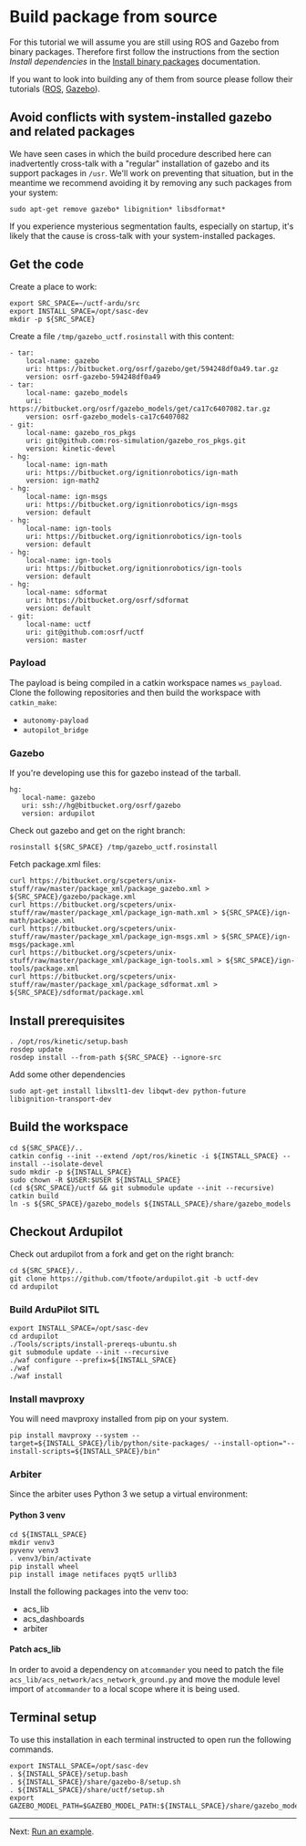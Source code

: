# Build package from source

For this tutorial we will assume you are still using ROS and Gazebo from binary packages.
Therefore first follow the instructions from the section *Install dependencies* in the [Install binary packages](../install_binary/readme.md) documentation.

If you want to look into building any of them from source please follow their tutorials ([ROS](http://wiki.ros.org/kinetic/Installation/Source), [Gazebo](http://gazebosim.org/tutorials?tut=install_from_source)).

## Avoid conflicts with system-installed gazebo and related packages

We have seen cases in which the build procedure described here can inadvertently cross-talk with a "regular" installation of gazebo and its support packages in `/usr`. We'll work on preventing that situation, but in the meantime we recommend avoiding it by removing any such packages from your system:
~~~
sudo apt-get remove gazebo* libignition* libsdformat*
~~~
If you experience mysterious segmentation faults, especially on startup, it's likely that the cause is cross-talk with your system-installed packages.

## Get the code

Create a place to work:
~~~
export SRC_SPACE=~/uctf-ardu/src
export INSTALL_SPACE=/opt/sasc-dev
mkdir -p ${SRC_SPACE}
~~~


Create a file `/tmp/gazebo_uctf.rosinstall` with this content:
~~~
- tar:
    local-name: gazebo
    uri: https://bitbucket.org/osrf/gazebo/get/594248df0a49.tar.gz
    version: osrf-gazebo-594248df0a49
- tar:
    local-name: gazebo_models
    uri: https://bitbucket.org/osrf/gazebo_models/get/ca17c6407082.tar.gz
    version: osrf-gazebo_models-ca17c6407082
- git:
    local-name: gazebo_ros_pkgs
    uri: git@github.com:ros-simulation/gazebo_ros_pkgs.git
    version: kinetic-devel
- hg:
    local-name: ign-math
    uri: https://bitbucket.org/ignitionrobotics/ign-math
    version: ign-math2
- hg:
    local-name: ign-msgs
    uri: https://bitbucket.org/ignitionrobotics/ign-msgs
    version: default
- hg:
    local-name: ign-tools
    uri: https://bitbucket.org/ignitionrobotics/ign-tools
    version: default
- hg:
    local-name: ign-tools
    uri: https://bitbucket.org/ignitionrobotics/ign-tools
    version: default
- hg:
    local-name: sdformat
    uri: https://bitbucket.org/osrf/sdformat
    version: default
- git:
    local-name: uctf
    uri: git@github.com:osrf/uctf
    version: master

~~~

### Payload

The payload is being compiled in a catkin workspace names `ws_payload`.
Clone the following repositories and then build the workspace with `catkin_make`:

* `autonomy-payload`
* `autopilot_bridge`

### Gazebo
If you're developing use this for gazebo instead of the tarball.
~~~
hg:
   local-name: gazebo
   uri: ssh://hg@bitbucket.org/osrf/gazebo
   version: ardupilot
~~~



Check out gazebo and get on the right branch:
~~~
rosinstall ${SRC_SPACE} /tmp/gazebo_uctf.rosinstall
~~~

Fetch package.xml files:
~~~
curl https://bitbucket.org/scpeters/unix-stuff/raw/master/package_xml/package_gazebo.xml > ${SRC_SPACE}/gazebo/package.xml
curl https://bitbucket.org/scpeters/unix-stuff/raw/master/package_xml/package_ign-math.xml > ${SRC_SPACE}/ign-math/package.xml
curl https://bitbucket.org/scpeters/unix-stuff/raw/master/package_xml/package_ign-msgs.xml > ${SRC_SPACE}/ign-msgs/package.xml
curl https://bitbucket.org/scpeters/unix-stuff/raw/master/package_xml/package_ign-tools.xml > ${SRC_SPACE}/ign-tools/package.xml
curl https://bitbucket.org/scpeters/unix-stuff/raw/master/package_xml/package_sdformat.xml > ${SRC_SPACE}/sdformat/package.xml
~~~

## Install prerequisites

~~~
. /opt/ros/kinetic/setup.bash
rosdep update
rosdep install --from-path ${SRC_SPACE} --ignore-src
~~~

Add some other dependencies
~~~
sudo apt-get install libxslt1-dev libqwt-dev python-future libignition-transport-dev
~~~

## Build the workspace

~~~
cd ${SRC_SPACE}/..
catkin config --init --extend /opt/ros/kinetic -i ${INSTALL_SPACE} --install --isolate-devel
sudo mkdir -p ${INSTALL_SPACE}
sudo chown -R $USER:$USER ${INSTALL_SPACE}
(cd ${SRC_SPACE}/uctf && git submodule update --init --recursive)
catkin build
ln -s ${SRC_SPACE}/gazebo_models ${INSTALL_SPACE}/share/gazebo_models
~~~

## Checkout Ardupilot

Check out ardupilot from a fork and get on the right branch:
~~~
cd ${SRC_SPACE}/..
git clone https://github.com/tfoote/ardupilot.git -b uctf-dev
cd ardupilot
~~~

### Build ArduPilot SITL

~~~
export INSTALL_SPACE=/opt/sasc-dev
cd ardupilot
./Tools/scripts/install-prereqs-ubuntu.sh
git submodule update --init --recursive
./waf configure --prefix=${INSTALL_SPACE}
./waf
./waf install
~~~

### Install mavproxy

You will need mavproxy installed from pip on your system.
~~~
pip install mavproxy --system --target=${INSTALL_SPACE}/lib/python/site-packages/ --install-option="--install-scripts=${INSTALL_SPACE}/bin"
~~~

### Arbiter

Since the arbiter uses Python 3 we setup a virtual environment:

#### Python 3 venv

```console
cd ${INSTALL_SPACE}
mkdir venv3
pyvenv venv3
. venv3/bin/activate
pip install wheel
pip install image netifaces pyqt5 urllib3
```

Install the following packages into the venv too: 

* acs_lib
* acs_dashboards
* arbiter

#### Patch acs_lib

In order to avoid a dependency on `atcommander` you need to patch the file
`acs_lib/acs_network/acs_network_ground.py` and move the module level import of
`atcommander` to a local scope where it is being used.


## Terminal setup

To use this installation in each terminal instructed to open run the following commands.

~~~
export INSTALL_SPACE=/opt/sasc-dev
. ${INSTALL_SPACE}/setup.bash
. ${INSTALL_SPACE}/share/gazebo-8/setup.sh
. ${INSTALL_SPACE}/share/uctf/setup.sh
export GAZEBO_MODEL_PATH=$GAZEBO_MODEL_PATH:${INSTALL_SPACE}/share/gazebo_models
~~~

---

Next: [Run an example](../run_example/readme.md).
